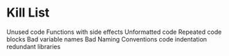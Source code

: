 Kill List
=========
Unused code
Functions with side effects
Unformatted code
Repeated code blocks
Bad variable names
Bad Naming Conventions
code indentation
redundant libraries
